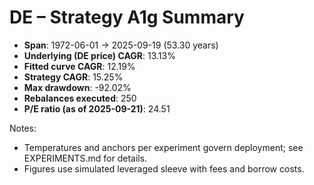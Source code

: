 # DE – Strategy A1g Summary

- **Span**: 1972-06-01 → 2025-09-19 (53.30 years)
- **Underlying (DE price) CAGR**: 13.13%
- **Fitted curve CAGR**: 12.19%
- **Strategy CAGR**: 15.25%
- **Max drawdown**: -92.02%
- **Rebalances executed**: 250
- **P/E ratio (as of 2025-09-21)**: 24.51

Notes:

- Temperatures and anchors per experiment govern deployment; see EXPERIMENTS.md for details.
- Figures use simulated leveraged sleeve with fees and borrow costs.

